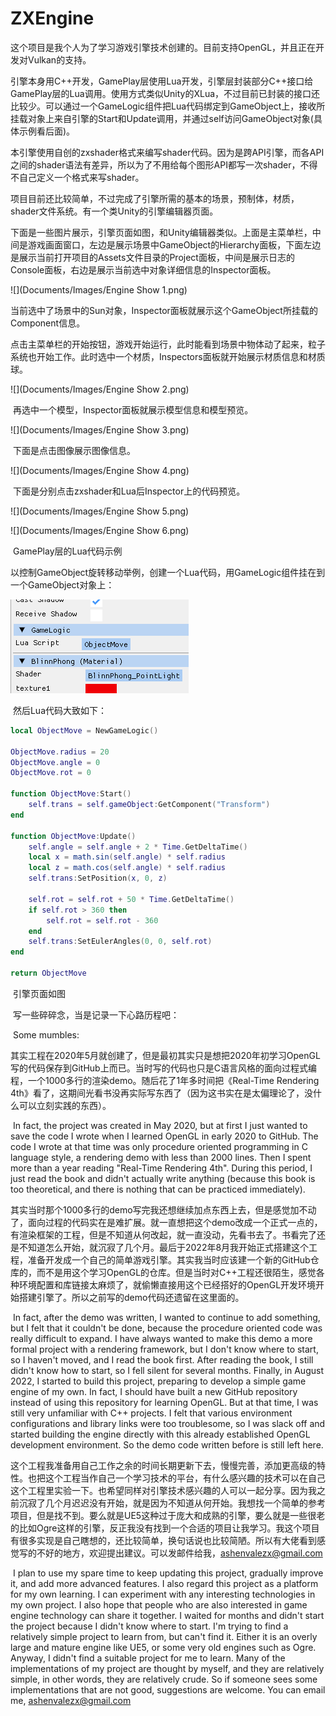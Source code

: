 # ZXEngine

​       这个项目是我个人为了学习游戏引擎技术创建的。目前支持OpenGL，并且正在开发对Vulkan的支持。

​       引擎本身用C++开发，GamePlay层使用Lua开发，引擎层封装部分C++接口给GamePlay层的Lua调用。使用方式类似Unity的XLua，不过目前已封装的接口还比较少。可以通过一个GameLogic组件把Lua代码绑定到GameObject上，接收所挂载对象上来自引擎的Start和Update调用，并通过self访问GameObject对象(具体示例看后面)。

​       本引擎使用自创的zxshader格式来编写shader代码。因为是跨API引擎，而各API之间的shader语法有差异，所以为了不用给每个图形API都写一次shader，不得不自己定义一个格式来写shader。

​       项目目前还比较简单，不过完成了引擎所需的基本的场景，预制体，材质，shader文件系统。有一个类Unity的引擎编辑器页面。

​       下面是一些图片展示，引擎页面如图，和Unity编辑器类似。上面是主菜单栏，中间是游戏画面窗口，左边是展示场景中GameObject的Hierarchy面板，下面左边是展示当前打开项目的Assets文件目录的Project面板，中间是展示日志的Console面板，右边是展示当前选中对象详细信息的Inspector面板。

![](Documents/Images/Engine Show 1.png)

​       当前选中了场景中的Sun对象，Inspector面板就展示这个GameObject所挂载的Component信息。

​       点击主菜单栏的开始按钮，游戏开始运行，此时能看到场景中物体动了起来，粒子系统也开始工作。此时选中一个材质，Inspectors面板就开始展示材质信息和材质球。

![](Documents/Images/Engine Show 2.png)

​       再选中一个模型，Inspector面板就展示模型信息和模型预览。

![](Documents/Images/Engine Show 3.png)

​       下面是点击图像展示图像信息。

![](Documents/Images/Engine Show 4.png)

​       下面是分别点击zxshader和Lua后Inspector上的代码预览。

![](Documents/Images/Engine Show 5.png)

![](Documents/Images/Engine Show 6.png)

​       GamePlay层的Lua代码示例

​       以控制GameObject旋转移动举例，创建一个Lua代码，用GameLogic组件挂在到一个GameObject对象上：

![](Documents/Images/GameLogic.png)

​       然后Lua代码大致如下：

```lua
local ObjectMove = NewGameLogic()

ObjectMove.radius = 20
ObjectMove.angle = 0
ObjectMove.rot = 0

function ObjectMove:Start()
    self.trans = self.gameObject:GetComponent("Transform")
end

function ObjectMove:Update()
    self.angle = self.angle + 2 * Time.GetDeltaTime()
    local x = math.sin(self.angle) * self.radius
    local z = math.cos(self.angle) * self.radius
    self.trans:SetPosition(x, 0, z)

    self.rot = self.rot + 50 * Time.GetDeltaTime()
    if self.rot > 360 then
        self.rot = self.rot - 360
    end
    self.trans:SetEulerAngles(0, 0, self.rot)
end

return ObjectMove
```

​       引擎页面如图

​       写一些碎碎念，当是记录一下心路历程吧：

​       Some mumbles:

​       其实工程在2020年5月就创建了，但是最初其实只是想把2020年初学习OpenGL写的代码保存到GitHub上而已。当时写的代码也只是C语言风格的面向过程式编程，一个1000多行的渲染demo。随后花了1年多时间把《Real-Time Rendering 4th》看了，这期间光看书没再实际写东西了（因为这书实在是太偏理论了，没什么可以立刻实践的东西）。

​       In fact, the project was created in May 2020, but at first I just wanted to save the code I wrote when I learned OpenGL in early 2020 to GitHub. The code I wrote at that time was only procedure oriented programming in C language style, a rendering demo with less than 2000 lines. Then I spent more than a year reading "Real-Time Rendering 4th". During this period, I just read the book and didn't actually write anything (because this book is too theoretical, and there is nothing that can be practiced immediately).

​       其实当时那个1000多行的demo写完我还想继续加点东西上去，但是感觉加不动了，面向过程的代码实在是难扩展。就一直想把这个demo改成一个正式一点的，有渲染框架的工程，但是不知道从何改起，就一直没动，先看书去了。书看完了还是不知道怎么开始，就沉寂了几个月。最后于2022年8月我开始正式搭建这个工程，准备开发成一个自己的简单游戏引擎。其实我当时应该建一个新的GitHub仓库的，而不是用这个学习OpenGL的仓库。但是当时对C++工程还很陌生，感觉各种环境配置和库链接太麻烦了，就偷懒直接用这个已经搭好的OpenGL开发环境开始搭建引擎了。所以之前写的demo代码还遗留在这里面的。

​       In fact, after the demo was written, I wanted to continue to add something, but I felt that it couldn't be done, because the procedure oriented code was really difficult to expand. I have always wanted to make this demo a more formal project with a rendering framework, but I don't know where to start, so I haven't moved, and I read the book first. After reading the book, I still didn't know how to start, so I fell silent for several months. Finally, in August 2022, I started to build this project, preparing to develop a simple game engine of my own. In fact, I should have built a new GitHub repository instead of using this repository for learning OpenGL. But at that time, I was still very unfamiliar with C++ projects. I felt that various environment configurations and library links were too troublesome, so I was slack off and started building the engine directly with this already established OpenGL development environment. So the demo code written before is still left here.

​       这个工程我准备用自己工作之余的时间长期更新下去，慢慢完善，添加更高级的特性。也把这个工程当作自己一个学习技术的平台，有什么感兴趣的技术可以在自己这个工程里实验一下。也希望同样对引擎技术感兴趣的人可以一起分享。因为我之前沉寂了几个月迟迟没有开始，就是因为不知道从何开始。我想找一个简单的参考项目，但是找不到。要么就是UE5这种过于庞大和成熟的引擎，要么就是一些很老的比如Ogre这样的引擎，反正我没有找到一个合适的项目让我学习。我这个项目有很多实现是自己瞎想的，还比较简单，换句话说也比较简陋。所以有大佬看到感觉写的不好的地方，欢迎提出建议。可以发邮件给我，ashenvalezx@gmail.com

​       I plan to use my spare time to keep updating this project, gradually improve it, and add more advanced features. I also regard this project as a platform for my own learning. I can experiment with any interesting technologies in my own project. I also hope that people who are also interested in game engine technology can share it together. I waited for months and didn't start the project because I didn't know where to start. I'm trying to find a relatively simple project to learn from, but can't find it. Either it is an overly large and mature engine like UE5, or some very old engines such as Ogre. Anyway, I didn't find a suitable project for me to learn. Many of the implementations of my project are thought by myself, and they are relatively simple, in other words, they are relatively crude. So if someone sees some implementations that are not good, suggestions are welcome. You can email me, ashenvalezx@gmail.com

